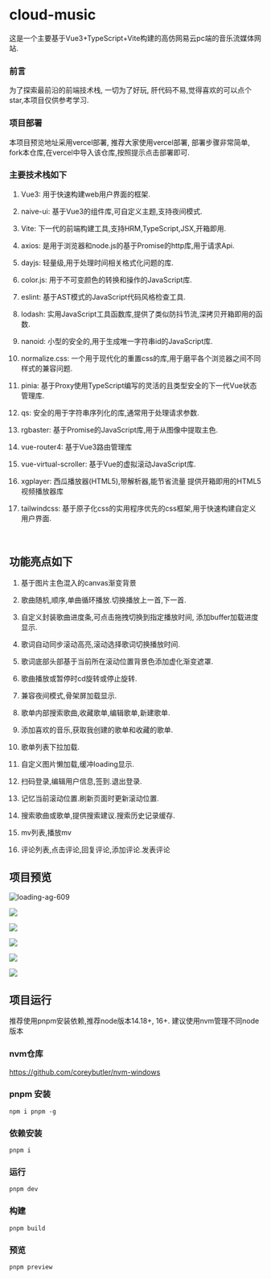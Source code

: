 # cloud-music

这是一个主要基于Vue3+TypeScript+Vite构建的高仿网易云pc端的音乐流媒体网站.

### 前言
为了探索最前沿的前端技术栈, 一切为了好玩, 肝代码不易,觉得喜欢的可以点个star,本项目仅供参考学习.

### 项目部署
本项目预览地址采用vercel部署, 推荐大家使用vercel部署, 部署步骤非常简单, fork本仓库,在vercel中导入该仓库,按照提示点击部署即可.

### 主要技术栈如下

1. Vue3:  用于快速构建web用户界面的框架.

2. naive-ui: 基于Vue3的组件库,可自定义主题,支持夜间模式.

3. Vite: 下一代的前端构建工具,支持HRM,TypeScript,JSX,开箱即用.

4. axios: 是用于浏览器和node.js的基于Promise的http库,用于请求Api.

5. dayjs: 轻量级,用于处理时间相关格式化问题的库.

6. color.js: 用于不可变颜色的转换和操作的JavaScript库.

7. eslint: 基于AST模式的JavaScript代码风格检查工具.

8. lodash: 实用JavaScript工具函数库,提供了类似防抖节流,深拷贝开箱即用的函数.

9. nanoid: 小型的安全的,用于生成唯一字符串id的JavaScript库.

10. normalize.css: 一个用于现代化的重置css的库,用于磨平各个浏览器之间不同样式的兼容问题.

11. pinia: 基于Proxy使用TypeScript编写的灵活的且类型安全的下一代Vue状态管理库.

12. qs: 安全的用于字符串序列化的库,通常用于处理请求参数.

13. rgbaster: 基于Promise的JavaScript库,用于从图像中提取主色.

14. vue-router4: 基于Vue3路由管理库

15. vue-virtual-scroller: 基于Vue的虚拟滚动JavaScript库.

16. xgplayer: 西瓜播放器(HTML5),带解析器,能节省流量 提供开箱即用的HTML5视频播放器库

17. tailwindcss: 基于原子化css的实用程序优先的css框架,用于快速构建自定义用户界面.

     

## 功能亮点如下

1. 基于图片主色混入的canvas渐变背景

2. 歌曲随机,顺序,单曲循环播放.切换播放上一首,下一首.

3. 自定义封装歌曲进度条,可点击拖拽切换到指定播放时间, 添加buffer加载进度显示.

4. 歌词自动同步滚动高亮,滚动选择歌词切换播放时间.

5. 歌词底部头部基于当前所在滚动位置背景色添加虚化渐变遮罩.

6. 歌曲播放或暂停时cd旋转或停止旋转.

7. 兼容夜间模式,骨架屏加载显示.

8. 歌单内部搜索歌曲,收藏歌单,编辑歌单,新建歌单.

9. 添加喜欢的音乐,获取我创建的歌单和收藏的歌单.

10. 歌单列表下拉加载.

11. 自定义图片懒加载,缓冲loading显示.

12. 扫码登录,编辑用户信息,签到.退出登录.

13. 记忆当前滚动位置.刷新页面时更新滚动位置.

14. 搜索歌曲或歌单,提供搜索建议.搜索历史记录缓存.

15. mv列表,播放mv

16. 评论列表,点击评论,回复评论,添加评论.发表评论



## 项目预览

![loading-ag-609](https://upload-images.jianshu.io/upload_images/20032554-2b49a2c31e6ceda6.png?imageMogr2/auto-orient/strip%7CimageView2/2/w/1240)

![](C:\Users\19746\AppData\Roaming\marktext\images\2022-07-04-13-27-27-image.png)

![](https://upload-images.jianshu.io/upload_images/20032554-f94a8e8f127d22bf.png?imageMogr2/auto-orient/strip%7CimageView2/2/w/1240)

![](https://upload-images.jianshu.io/upload_images/20032554-9b426704d03585ec.png?imageMogr2/auto-orient/strip%7CimageView2/2/w/1240)

![](https://upload-images.jianshu.io/upload_images/20032554-89d3aae105f66885.png?imageMogr2/auto-orient/strip%7CimageView2/2/w/1240)

![](https://upload-images.jianshu.io/upload_images/20032554-e5898c2b509dabea.png?imageMogr2/auto-orient/strip%7CimageView2/2/w/1240)

## 项目运行

推荐使用pnpm安装依赖,推荐node版本14.18+, 16+.
建议使用nvm管理不同node版本
### nvm仓库
https://github.com/coreybutler/nvm-windows
### pnpm 安装
```shell
npm i pnpm -g
```
### 依赖安装
```shell
pnpm i
```

### 运行

```shell
pnpm dev
```

### 构建

```shell
pnpm build
```

### 预览

```shell
pnpm preview
```
